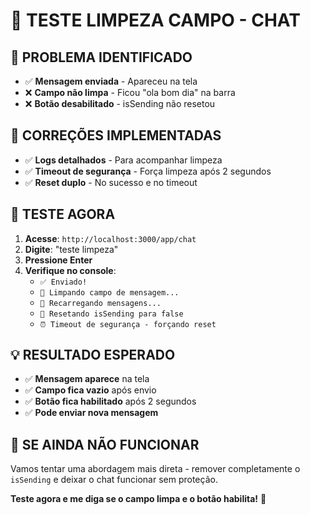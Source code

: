# 🧹 TESTE LIMPEZA CAMPO - CHAT

## 🎯 **PROBLEMA IDENTIFICADO**
- ✅ **Mensagem enviada** - Apareceu na tela
- ❌ **Campo não limpa** - Ficou "ola bom dia" na barra
- ❌ **Botão desabilitado** - isSending não resetou

## 🔧 **CORREÇÕES IMPLEMENTADAS**
- ✅ **Logs detalhados** - Para acompanhar limpeza
- ✅ **Timeout de segurança** - Força limpeza após 2 segundos
- ✅ **Reset duplo** - No sucesso e no timeout

## 🚀 **TESTE AGORA**

1. **Acesse**: `http://localhost:3000/app/chat`
2. **Digite**: "teste limpeza"
3. **Pressione Enter**
4. **Verifique no console**:
   - `✅ Enviado!`
   - `🧹 Limpando campo de mensagem...`
   - `🔄 Recarregando mensagens...`
   - `🔄 Resetando isSending para false`
   - `⏰ Timeout de segurança - forçando reset`

## 💡 **RESULTADO ESPERADO**

- ✅ **Mensagem aparece** na tela
- ✅ **Campo fica vazio** após envio
- ✅ **Botão fica habilitado** após 2 segundos
- ✅ **Pode enviar nova mensagem**

## 🎉 **SE AINDA NÃO FUNCIONAR**

Vamos tentar uma abordagem mais direta - remover completamente o `isSending` e deixar o chat funcionar sem proteção.

**Teste agora e me diga se o campo limpa e o botão habilita!** 🚀
